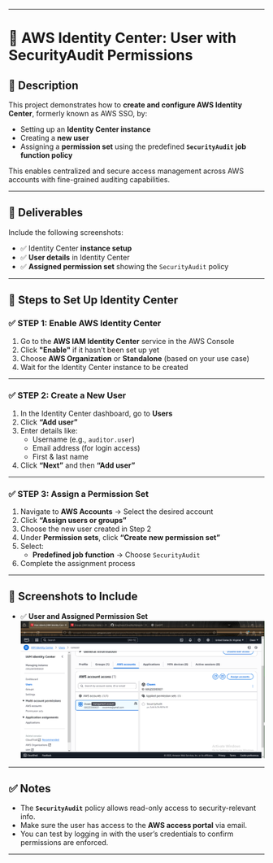 
---

# 🔐 AWS Identity Center: User with SecurityAudit Permissions

## 📝 Description

This project demonstrates how to **create and configure AWS Identity Center**, formerly known as AWS SSO, by:

- Setting up an **Identity Center instance**
- Creating a **new user**
- Assigning a **permission set** using the predefined **`SecurityAudit` job function policy**

This enables centralized and secure access management across AWS accounts with fine-grained auditing capabilities.

---

## 🎯 Deliverables

Include the following screenshots:

- ✅ Identity Center **instance setup**
- ✅ **User details** in Identity Center
- ✅ **Assigned permission set** showing the `SecurityAudit` policy

---

## 🚀 Steps to Set Up Identity Center

### ✅ STEP 1: Enable AWS Identity Center

1. Go to the **AWS IAM Identity Center** service in the AWS Console  
2. Click **"Enable"** if it hasn’t been set up yet  
3. Choose **AWS Organization** or **Standalone** (based on your use case)  
4. Wait for the Identity Center instance to be created

---

### ✅ STEP 2: Create a New User

1. In the Identity Center dashboard, go to **Users**
2. Click **“Add user”**
3. Enter details like:
   - Username (e.g., `auditor.user`)
   - Email address (for login access)
   - First & last name
4. Click **“Next”** and then **“Add user”**

---

### ✅ STEP 3: Assign a Permission Set

1. Navigate to **AWS Accounts** → Select the desired account
2. Click **“Assign users or groups”**
3. Choose the new user created in Step 2
4. Under **Permission sets**, click **“Create new permission set”**
5. Select:
   - **Predefined job function** → Choose `SecurityAudit`
6. Complete the assignment process

---

## 📸 Screenshots to Include

- ✅ **User and Assigned Permission Set**   
  ![Permission Set](identity%20center.png)

---

## ✅ Notes

- The **`SecurityAudit`** policy allows read-only access to security-relevant info.
- Make sure the user has access to the **AWS access portal** via email.
- You can test by logging in with the user’s credentials to confirm permissions are enforced.

---
